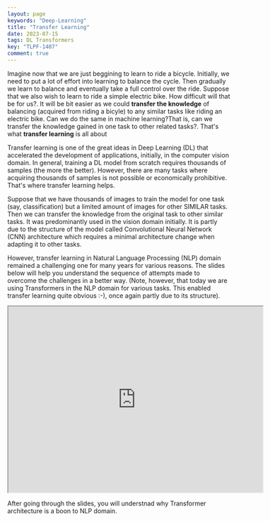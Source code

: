 ```yaml
---
layout: page
keywords: "Deep-Learning"
title: "Transfer Learning"
date: 2023-07-15
tags: DL Transformers
key: "TLPF-1407"
comment: true
---
```


<p> Imagine now that we are just beggining to learn to ride a bicycle. Initially, we need to put a lot of effort into learning to balance the cycle. Then gradually
we learn to balance and eventually take a full control over the ride. Suppose that we also wish to learn to ride a simple electric bike.
How difficult will that be for us?. It will be bit easier as we could <b>transfer the knowledge</b> of balancing (acquired from riding a bicyle) to any similar tasks like riding an electric bike. Can we do the same in machine learning?That is,
can we transfer the knowledge gained in one task to other related tasks?. That's what <b>transfer learning</b> is all about </p>

<p> Transfer learning is one of the great ideas in Deep Learning (DL) that accelerated the development of applications, initially, in the computer vision domain. In general, training a DL model from scratch requires thousands of samples (the more the better). However, there are many tasks where acquiring thousands of samples is
not possible or economically prohibitive. That's where transfer learning helps.</p>

<p> Suppose that we have thousands of images to train the model for one task (say, classification) but a limited amount of images for other SIMILAR tasks. Then we can transfer the knowledge from the original task to other similar tasks. It was predominantly used in the vision domain initially. It is partly due to the structure of the model called Convolutional Neural Network (CNN) architecture which requires a minimal architecture change when adapting it to other tasks.</p>

 <p> However, transfer learning in Natural Language Processing (NLP) domain remained a challenging one for many years for various reasons. The slides below will help you understand the sequence of attempts made to overcome the challenges in a better way. (Note, however, that today we are using Transformers in the NLP domain for various tasks. This enabled transfer learning quite obvious :-), once again partly due to its structure).</p>

<div class="extensions extensions--slide">
  <iframe src="https://iitm-pod.slides.com/arunprakash_ai/contextualembeddings/fullscreen?token=vPPExe2q" width="576" height="420" title="Transformers-A-Short-Version" scrolling="no" frameborder="1" webkitallowfullscreen mozallowfullscreen allowfullscreen></iframe>
</div>

<p> After going through the slides, you will understnad why Transformer architecture is a boon to NLP domain.</p>
